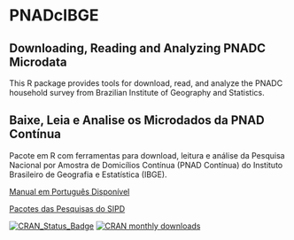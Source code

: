 # PNADcIBGE
## Downloading, Reading and Analyzing PNADC Microdata

This R package provides tools for download, read, and analyze the PNADC	household survey from Brazilian Institute of Geography and Statistics.

## Baixe, Leia e Analise os Microdados da PNAD Contínua

Pacote em R com ferramentas para download, leitura e análise da Pesquisa Nacional por Amostra de Domicílios Contínua (PNAD Contínua) do Instituto Brasileiro de Geografia e Estatística (IBGE).

[Manual em Português Disponível](https://rpubs.com/gabriel-assuncao-ibge/pnadc)

[Pacotes das Pesquisas do SIPD](https://cran.r-project.org/package=SIPDIBGE)

[![CRAN_Status_Badge](https://www.r-pkg.org/badges/version/PNADcIBGE)](https://cran.r-project.org/package=PNADcIBGE) [![CRAN monthly downloads](https://cranlogs.r-pkg.org/badges/PNADcIBGE "CRAN monthly downloads")](https://cran.r-project.org/package=PNADcIBGE)
